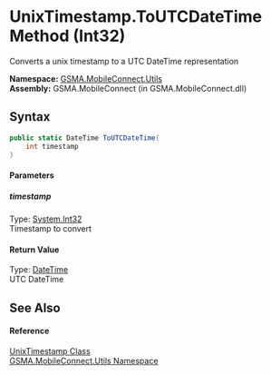 UnixTimestamp.ToUTCDateTime Method (Int32)
==========================================
Converts a unix timestamp to a UTC DateTime representation

**Namespace:** [GSMA.MobileConnect.Utils][1]  
**Assembly:** GSMA.MobileConnect (in GSMA.MobileConnect.dll)

Syntax
------

```csharp
public static DateTime ToUTCDateTime(
	int timestamp
)
```

#### Parameters

##### *timestamp*
Type: [System.Int32][2]  
Timestamp to convert

#### Return Value
Type: [DateTime][3]  
UTC DateTime

See Also
--------

#### Reference
[UnixTimestamp Class][4]  
[GSMA.MobileConnect.Utils Namespace][1]  

[1]: ../README.md
[2]: http://msdn.microsoft.com/en-us/library/td2s409d
[3]: http://msdn.microsoft.com/en-us/library/03ybds8y
[4]: README.md
[5]: ../../_icons/Help.png